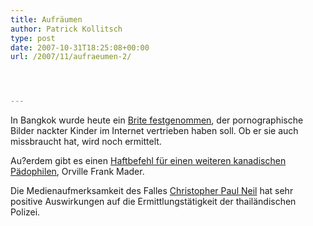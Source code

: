 ```yaml
---
title: Aufräumen
author: Patrick Kollitsch
type: post
date: 2007-10-31T18:25:08+00:00
url: /2007/11/aufraeumen-2/




---
```

In Bangkok wurde heute ein [Brite festgenommen][1], der pornographische Bilder nackter Kinder im Internet vertrieben haben soll. Ob er sie auch missbraucht hat, wird noch ermittelt.

Au?erdem gibt es einen [Haftbefehl für einen weiteren kanadischen Pädophilen][2], Orville Frank Mader. 

Die Medienaufmerksamkeit des Falles <a href="1414">Christopher Paul Neil</a> hat sehr positive Auswirkungen auf die Ermittlungstätigkeit der thailändischen Polizei.

 [1]: http://uk.reuters.com/article/domesticNews/idUKBKK9550920071031
 [2]: http://canadianpress.google.com/article/ALeqM5jMIaT4Fg2unIofwSJrkNrGB8WHlA